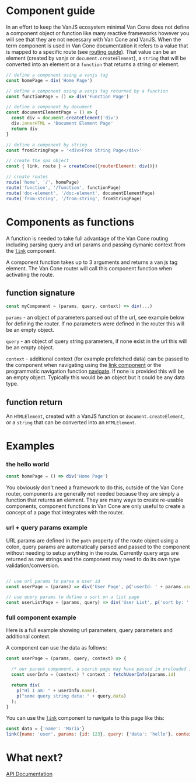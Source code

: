 # Component guide

In an effort to keep the VanJS ecosystem minimal Van Cone does not define a component object or function like many reactive frameworks however you will see that they are not necessary with Van Cone and VanJS. When the term component is used in Van Cone documentation it refers to a value that is mapped to a specific route (see [routing guide](./routing-and-navguide.md)). That value can be an element (created by vanjs or `document.createElement`), a `string` that will be converted into an element or a `function` that returns a string or element.

```javascript
// define a component using a vanjs tag
const homePage = div('Home Page')

// define a component using a vanjs tag returned by a function
const functionPage = () => div('Function Page')

// define a component by document
const documentElementPage = () => {
  const div = document.createElement('div')
  div.innerHTML = 'Document Element Page'
  return div
}

// define a component by string
const fromStringPage = '<div>From String Page</div>'

// create the spa object
const { link, route } = createCone({routerElement: div()})

// create routes
route('home', '/', homePage)
route('function', '/function', functionPage)
route('doc-element', '/doc-element', documentElementPage)
route('from-string', '/from-string', fromStringPage)
```

# Components as functions

A function is needed to take full advantage of the Van Cone routing including parsing query and url params and passing dymanic context from the [`link`](./api-reference.md#linkprops-children) component.

A component function takes up to 3 arguments and returns a van js tag element. The Van Cone router will call this component function when activating the route.

## function signature

```javascript
const myComponent = (params, query, context) => div(...)
```

`params` - an object of parameters parsed out of the url, see example below for defining the router. If no parameters were defined in the router this will be an empty object.

`query` - an object of query string parameters, if none exist in the url this will be an empty object.

`context` - additional context (for example prefetched data) can be passed to the component when navigating using the [link component](./api-reference.md#linkprops-children) or the programmatic navigation function [navigate](./api-reference.md#navigateroutename-options). If none is provided this will be an empty object. Typically this would be an object but it could be any data type.

## function return

An `HTMLElement`, created with a VanJS function or `document.createElement`, or a `string` that can be converted into an `HTMLElement`.

# Examples

### the hello world

```javascript
const homePage = () => div('Home Page')
```

You obviously don't need a framework to do this, outside of the Van Cone router, components are generally not needed because they are simply a function that returns an element. They are many ways to create re-usable components, component functions in Van Cone are only useful to create a concept of a page that integrates with the router.

### url + query params example
URL params are defined in the `path` property of the route object using a colon, query params are automatically parsed and passed to the component without needing to setup anything in the route. Currently query args are returned as raw strings and the component may need to do its own type validation/conversion.

```javascript

// use url params to parse a user id
const userPage = (params) => div('User Page', p('userId: ' + params.userId))

// use query params to define a sort on a list page
const userListPage = (params, query) => div('User List', p('sort by: ' + query.sort))
```

### full component example
Here is a full example showing url parameters, query parameters and additional context.

A component can use the data as follows:
```javascript
const userPage = (params, query, context) => {

  /* our parent component, a search page may have passed in preloaded information via link, if not, we'll fetch it */
  const userInfo = (context) ? context : fetchUserInfo(params.id)

  return div(
    p("Hi I am: " + userInfo.name),
    p("some query string data: " + query.data)
  );
}

```

You can use the [`link`](./api-reference.md#linkprops-children) component to navigate to this page like this:

```javascript
const data = {'name': 'María'}
link({name: 'user', params: {id: 123}, query: {'data': 'hello'}, context: data}, 'User')
```

# What next?
[API Documentation](./api-reference.md)